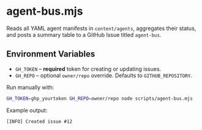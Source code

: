 # agent-bus.mjs

Reads all YAML agent manifests in `content/agents`, aggregates their status, and posts a summary table to a GitHub Issue titled `agent-bus`.

## Environment Variables

- `GH_TOKEN` – **required** token for creating or updating issues.
- `GH_REPO` – optional `owner/repo` override. Defaults to `GITHUB_REPOSITORY`.

Run manually with:

```bash
GH_TOKEN=ghp_yourtoken GH_REPO=owner/repo node scripts/agent-bus.mjs
```

Example output:

```text
[INFO] Created issue #12
```
